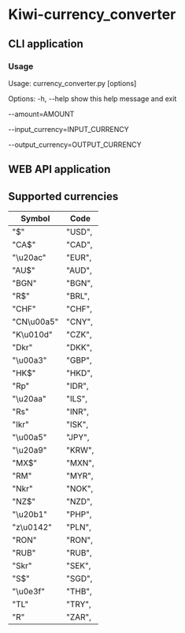 # Kiwi-currency_converter
## CLI application
### Usage
Usage: currency_converter.py [options]

Options:
  -h, --help            show this help message and exit
  
  --amount=AMOUNT
  
  --input_currency=INPUT_CURRENCY
  
  --output_currency=OUTPUT_CURRENCY
## WEB API application


## Supported currencies
Symbol|Code
----- | ---
"$" | "USD",
"CA$" | "CAD",
"\u20ac" | "EUR",
"AU$" | "AUD", 
"BGN" | "BGN", 
"R$" | "BRL",
"CHF" | "CHF",
"CN\u00a5" | "CNY",
"K\u010d" | "CZK",
"Dkr" | "DKK",
"\u00a3" | "GBP",
"HK$" | "HKD",
"Rp" | "IDR",
"\u20aa" | "ILS",
"Rs" | "INR",
"Ikr" | "ISK",
"\u00a5" | "JPY",
"\u20a9" | "KRW",
"MX$" | "MXN",
"RM" | "MYR",
"Nkr" | "NOK",
"NZ$" | "NZD",
"\u20b1" | "PHP",
"z\u0142" | "PLN",
"RON" | "RON",
"RUB" | "RUB",
"Skr" | "SEK",
"S$" | "SGD",
"\u0e3f" | "THB",
"TL" | "TRY",
"R" | "ZAR",
